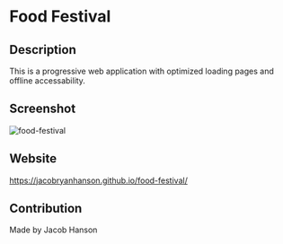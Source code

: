 # Food Festival

## Description
This is a progressive web application with optimized loading pages and offline accessability.

## Screenshot
![food-festival](https://user-images.githubusercontent.com/89164466/151672683-76c17f9f-66c4-4c6e-bc6b-43f7dfc2eb2d.png)

## Website
https://jacobryanhanson.github.io/food-festival/

## Contribution
Made by Jacob Hanson
